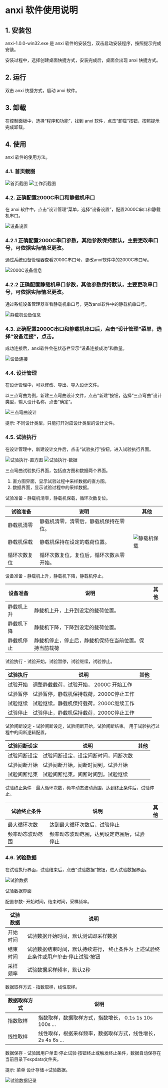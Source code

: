 # anxi 软件使用说明

## 1. 安装包

anxi-1.0.0-win32.exe 是 anxi 软件的安装包，双击启动安装程序，按照提示完成安装。

安装过程中，选择创建桌面快捷方式，安装完成后，桌面会出现 anxi 快捷方式。

## 2. 运行

双击 anxi 快捷方式，启动 anxi 软件。

## 3. 卸载

在控制面板中，选择“程序和功能”，找到 anxi 软件，点击“卸载”按钮，按照提示完成卸载。

## 4. 使用

anxi 软件的使用方法。

### 4.1. 首页截图

![首页截图](./anxi_home.png)
![工作页截图](./anxi_work_3th.png)

### 4.2. 正确配置2000C串口和静载机串口

在 anxi 软件中，点击“设计管理”菜单，选择“设备设置”，配置2000C串口和静载机串口。

![设备设置](./anxi_com_settings.png)

### 4.2.1 正确配置2000C串口参数，其他参数保持默认，主要更改串口号，可依据实际情况更改。

通过系统设备管理器查看2000C串口号，更改anxi软件中的2000C串口号。

![2000C设备信息](./anxi_com_dm_2000C.png)

### 4.2.2 正确配置静载机串口参数，其他参数保持默认，主要更改串口号，可依据实际情况更改。

通过系统设备管理器查看静载机串口号，更改anxi软件中的静载机串口号。

![静载机设备信息](./anxi_com_dm_stload.png)

### 4.3. 正确配置2000C串口和静载机串口后，点击“设计管理”菜单，选择“设备连接”，点击。

成功连接后，anxi软件会在状态栏显示“设备连接成功”和数量。

![设备连接](./anxi_com_link_status.png)

### 4.4. 设计管理

在设计管理中，可以修改、导出、导入设计文件。

以三点弯曲为例，新建三点弯曲设计文件，点击“新建”按钮，选择“三点弯曲”设计类型，输入设计名称，点击“确定”。

![三点弯曲设计](./anxi_design_3th.png)

提示: 不同设计类型，只能打开对应设计类型的设计文件。

### 4.5. 试验执行

在设计管理中，新建设计文件后，点击“试验执行”按钮，进入试验执行界面。

![试验执行-直方图](./anxi_work_3th_graph_test.png)
![试验执行-数据](./anxi_work_3th_data_test.png)

三点弯曲试验执行界面，包括直方图和数据两个界面。

1. 直方图界面，显示试验过程中采样数据的直方图。
2. 数据界面，显示试验过程中的采样数据。

试验准备 - 静载机清零，静载机保载，循环次数复位。

| 试验准备 | 说明 | 其他 |
| --- | --- | --- |
| 静载机清零 | 静载机清零，清零后，静载机保持在零位。 | |
| 静载机保载 | 静载机保持在设定的载荷位置。 | ![静载机保载](./anxi_stload_settings.png) |
| 循环次数复位 | 循环次数复位，复位后，循环次数从零开始。 | |



设备准备 - 静载机上升，静载机下降，静载机停止。

| 设备准备 | 说明 | 其他 |
| --- | --- | --- |
| 静载机上升 | 静载机上升，上升到设定的载荷位置。 | |
| 静载机下降 | 静载机下降，下降到设定的载荷位置。 | |
| 静载机停止 | 静载机停止，停止后，静载机保持在当前位置。保持当前载荷 | |

试验执行 - 试验开始，试验暂停，试验继续，试验停止。

| 试验执行 | 说明 | 其他 |
| --- | --- | --- |
| 试验开始 | 调整静载载荷，试验开始， 2000C 开始工作 | |
| 试验暂停 | 试验暂停，静载机保持载荷，2000C停止工作 | |
| 试验继续 | 试验继续，静载机保持载荷，2000C继续工作 | |
| 试验停止 | 试验停止，静载机保持载荷，2000C停止工作 | |

试验间断设定 - 试验间断设定，试验间断开始，试验间断结束。 用于试验执行过程中的间断逻辑配置。

| 试验间断设定 | 说明 | 其他 |
| --- | --- | --- |
| 试验间断设定 | 试验间断设定，设定间断时间，间断次数 | |
| 试验间断开始 | 试验间断开始，间断时间到，试验开始 | |
| 试验间断结束 | 试验间断结束，间断时间到，试验继续 | |

试验终止条件 - 最大循环次数，频率动态波动范围，达到终止条件后，试验停止。

| 试验终止条件 | 说明 | 其他 |
| --- | --- | --- |
| 最大循环次数 | 达到最大循环次数后，试验停止 | |
| 频率动态波动范围 | 频率动态波动范围，达到设定范围后，试验停止 | |

### 4.6. 试验数据

在试验执行界面，试验结束后，点击“试验数据”按钮，进入试验数据界面。

![试验数据](./anxi_work_3th_data_test.png)

试验数据界面

配置参数- 开始时间，结束时间，采样频率。

| 试验数据 | 说明 |
| --- | --- |
| 开始时间 | 试验数据开始时间，默认测试即采样数据 |
| 结束时间 | 试验数据结束时间，默认持续进行， 终止条件为 上述试验终止条件或用户单击·停止试验·按钮 |
| 采样频率 | 试验数据采样频率，默认2秒 |

数据取样方式 - 指数取样，线性取样。

| 数据取样方式 | 说明 |
| --- | --- |
| 指数取样 | 指数取样，数据取样方式，指数增长， 0.1s 1s 10s 100s ... |
| 线性取样 | 线性取样，根据采样频率，数据取样方式，线性增长， 2s 4s 6s ... |

数据保存 - 试验因用户单击·停止试验·按钮终止或触发终止条件，数据自动保存在当前目录下expdata文件夹。

提示: 菜单 设计存储->试验数据。

![试验数据记录](./anxi_record.png)